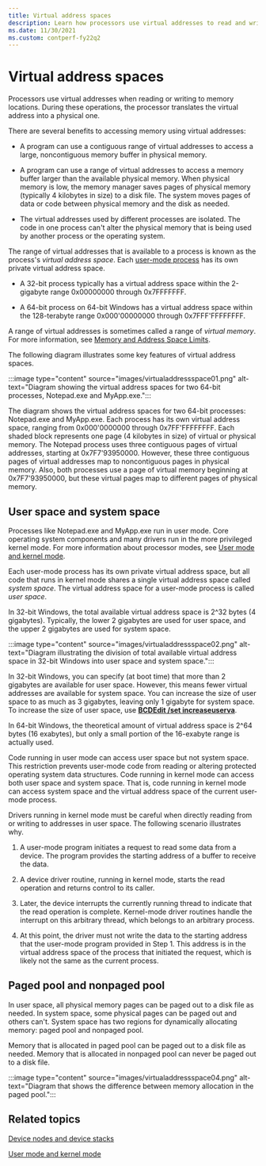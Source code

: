 ```yaml
---
title: Virtual address spaces
description: Learn how processors use virtual addresses to read and write to memory locations.
ms.date: 11/30/2021
ms.custom: contperf-fy22q2
---
```


# Virtual address spaces

Processors use virtual addresses when reading or writing to memory locations. During these operations, the processor translates the virtual address into a physical one. 

There are several benefits to accessing memory using virtual addresses:

-   A program can use a contiguous range of virtual addresses to access a large, noncontiguous memory buffer in physical memory.

-    A program can use a range of virtual addresses to access a memory buffer larger than the available physical memory. When physical memory is low, the memory manager saves pages of physical memory (typically 4 kilobytes in size) to a disk file. The system moves pages of data or code between physical memory and the disk as needed.

-   The virtual addresses used by different processes are isolated. The code in one process can't alter the physical memory that is being used by another process or the operating system.

The range of virtual addresses that is available to a process is known as the process's *virtual address space*. Each [user-mode process](user-mode-and-kernel-mode.md) has its own private virtual address space. 

* A 32-bit process typically has a virtual address space within the 2-gigabyte range 0x00000000 through 0x7FFFFFFF. 

* A 64-bit process on 64-bit Windows has a virtual address space within the 128-terabyte range 0x000'00000000 through 0x7FFF'FFFFFFFF. 

A range of virtual addresses is sometimes called a range of *virtual memory*. For more information, see [Memory and Address Space Limits](/windows/win32/memory/memory-limits-for-windows-releases#memory-and-address-space-limits).

The following diagram illustrates some key features of virtual address spaces.

:::image type="content" source="images/virtualaddressspace01.png" alt-text="Diagram showing the virtual address spaces for two 64-bit processes, Notepad.exe and MyApp.exe.":::

The diagram shows the virtual address spaces for two 64-bit processes: Notepad.exe and MyApp.exe. Each process has its own virtual address space, ranging from 0x000'0000000 through 0x7FF'FFFFFFFF. Each shaded block represents one page (4 kilobytes in size) of virtual or physical memory. The Notepad process uses three contiguous pages of virtual addresses, starting at 0x7F7'93950000. However, these three contiguous pages of virtual addresses map to noncontiguous pages in physical memory. Also, both processes use a page of virtual memory beginning at 0x7F7'93950000, but these virtual pages map to different pages of physical memory.

## User space and system space

Processes like Notepad.exe and MyApp.exe run in user mode. Core operating system components and many drivers run in the more privileged kernel mode. For more information about processor modes, see [User mode and kernel mode](user-mode-and-kernel-mode.md). 

Each user-mode process has its own private virtual address space, but all code that runs in kernel mode shares a single virtual address space called *system space*. The virtual address space for a user-mode process is called *user space*.

In 32-bit Windows, the total available virtual address space is 2^32 bytes (4 gigabytes). Typically, the lower 2 gigabytes are used for user space, and the upper 2 gigabytes are used for system space.

:::image type="content" source="images/virtualaddressspace02.png" alt-text="Diagram illustrating the division of total available virtual address space in 32-bit Windows into user space and system space.":::

In 32-bit Windows, you can specify (at boot time) that more than 2 gigabytes are available for user space. However, this means fewer virtual addresses are available for system space. You can increase the size of user space to as much as 3 gigabytes, leaving only 1 gigabyte for system space. To increase the size of user space, use [**BCDEdit /set increaseuserva**](../devtest/bcdedit--set.md).

In 64-bit Windows, the theoretical amount of virtual address space is 2^64 bytes (16 exabytes), but only a small portion of the 16-exabyte range is actually used.

Code running in user mode can access user space but not system space. This restriction prevents user-mode code from reading or altering protected operating system data structures. Code running in kernel mode can access both user space and system space. That is, code running in kernel mode can access system space and the virtual address space of the current user-mode process.

Drivers running in kernel mode must be careful when directly reading from or writing to addresses in user space. The following scenario illustrates why.

1.  A user-mode program initiates a request to read some data from a device. The program provides the starting address of a buffer to receive the data.

1.  A device driver routine, running in kernel mode, starts the read operation and returns control to its caller.

1.  Later, the device interrupts the currently running thread to indicate that the read operation is complete. Kernel-mode driver routines handle the interrupt on this arbitrary thread, which belongs to an arbitrary process.
1.  At this point, the driver must not write the data to the starting address that the user-mode program provided in Step 1. This address is in the virtual address space of the process that initiated the request, which is likely not the same as the current process.

## Paged pool and nonpaged pool

In user space, all physical memory pages can be paged out to a disk file as needed. In system space, some physical pages can be paged out and others can't. System space has two regions for dynamically allocating memory: paged pool and nonpaged pool. 

Memory that is allocated in paged pool can be paged out to a disk file as needed. Memory that is allocated in nonpaged pool can never be paged out to a disk file.

:::image type="content" source="images/virtualaddressspace04.png" alt-text="Diagram that shows the difference between memory allocation in the paged pool.":::

## Related topics

[Device nodes and device stacks](device-nodes-and-device-stacks.md) 

[User mode and kernel mode](user-mode-and-kernel-mode.md)
